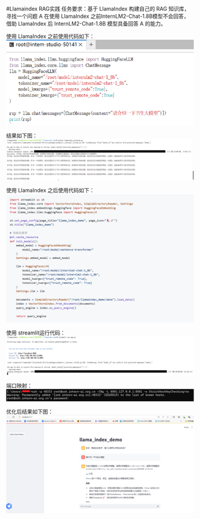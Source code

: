 #Llamaindex RAG实践
任务要求：基于 LlamaIndex 构建自己的 RAG 知识库，寻找一个问题 A 在使用 LlamaIndex 之前InternLM2-Chat-1.8B模型不会回答，借助 LlamaIndex 后 InternLM2-Chat-1.8B 模型具备回答 A 的能力。

使用 LlamaIndex 之前使用代码如下：</br>
<img src="img/1.png" /></br>

结果如下图：</br>
<img src="img/2.png" /></br>

使用 LlamaIndex 之后使用代码如下：</br>
<img src="img/3.png" /></br>

使用 streamlit运行代码：</br>
<img src="img/4.png" /></br>

端口映射：</br>
<img src="img/5.png" /></br>

优化后结果如下图：</br>
<img src="img/6.png" /></br>


